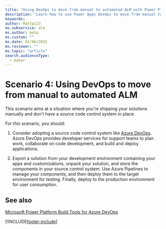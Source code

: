 ```yaml
---
title: "Using DevOps to move from manual to automated ALM with Power Platform"
description: "Learn how to use Power Apps DevOps to move from manual to automated ALM in Power Platform"
keywords: 
author: Mattp123
ms.subservice: alm
ms.author: matp
ms.custom: ""
ms.date: 02/06/2025
ms.reviewer: ""
ms.topic: "article"
search.audienceType: 
  - maker
---
```

# Scenario 4: Using DevOps to move from manual to automated ALM

This scenario aims at a situation where you're shipping your solutions manually and don't have a source code control system in place.

For this scenario, you should:

1. Consider adopting a source code control system like [Azure DevOps](/azure/devops/?view=azure-devops&preserve-view=true). Azure DevOps provides developer services for support teams to plan work, collaborate on code development, and build and deploy applications.

2. Export a solution from your development environment containing your apps and customizations, unpack your solution, and store the components in your source control system. Use Azure Pipelines to manage your components, and then deploy them to the target environment for testing. Finally, deploy to the production environment for user consumption.

## See also

[Microsoft Power Platform Build Tools for Azure DevOps](devops-build-tools.md)

[!INCLUDE[footer-include](../includes/footer-banner.md)]
